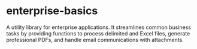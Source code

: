 # enterprise-basics
A utility library for enterprise applications. It streamlines common business tasks by providing functions to process delimited and Excel files, generate professional PDFs, and handle email communications with attachments.
